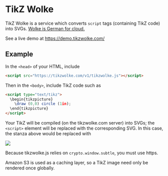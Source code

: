 # TikZ Wolke

TikZ Wolke is a service which converts `script` tags (containing TikZ
code) into SVGs.  [Wolke is German for cloud.](https://en.wiktionary.org/wiki/Wolke)

See a live demo at https://demo.tikzwolke.com/

## Example

In the `<head>` of your HTML, include 
```html
<script src="https://tikzwolke.com/v1/tikzwolke.js"></script>
```
Then in the `<body>`, include TikZ code such as
```html
<script type="text/tikz">
  \begin{tikzpicture}
    \draw (0,0) circle (1in);
  \end{tikzpicture}
</script>
```

Your TikZ will be compiled (on the tikzwolke.com server) into SVGs;
the `<script>` element will be replaced with the corresponding SVG.
In this case, the stanza above would be replaced with

<img src="http://images.tikzwolke.com/sha1/dc40db944d1e8f4ab868502fddf6b026710056af">

Because tikzwolke.js relies on `crypto.window.subtle`, you must use https.

Amazon S3 is used as a caching layer, so a TikZ image need only be
rendered once globally.

